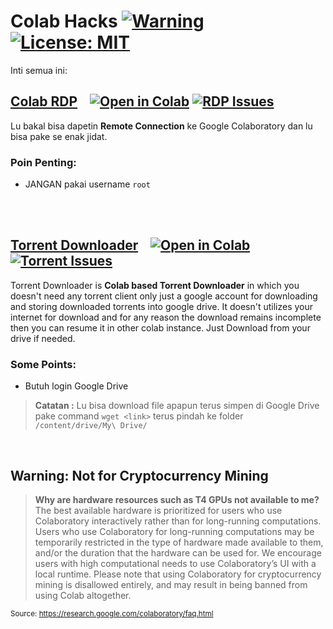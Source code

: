 # Colab Hacks [![Warning][Warning]](#Warning-Not-for-Cryptocurrency-Mining) [![License: MIT][License-Badge]](LICENSE.md)


Inti semua ini:

## [Colab RDP](Colab%20RDP/Colab%20RDP.ipynb) &nbsp;&nbsp; [![Open in Colab][Colab Badge]][RDP Notebook] [![RDP Issues][RDP Issues]](https://github.com/extgfx/Colab-Hacks/issues/labels/Colab%20RDP)

Lu bakal bisa dapetin **Remote Connection** ke Google Colaboratory dan lu bisa pake se enak jidat.

### **Poin Penting:**
 - JANGAN pakai username `root`

<br />

<br />

## [Torrent Downloader](Torrent%20Downloader/Torrent%20Downloader.ipynb) &nbsp;&nbsp; [![Open in Colab][Colab Badge]][Torrent Notebook] [![Torrent Issues][Torrent Issues]](https://github.com/extgfx/Colab-Hacks/issues/labels/Torrent%20Downloader)
Torrent Downloader is **Colab based Torrent Downloader** in which you doesn't need any torrent client only just a google account for downloading and storing downloaded torrents into google drive. It doesn't utilizes your internet for download and for any reason the download remains incomplete then you can resume it in other colab instance. Just Download from your drive if needed.

### **Some Points:**
 - Butuh login Google Drive
 > **Catatan :** Lu bisa download file apapun terus simpen di Google Drive pake command `wget <link>` terus pindah ke folder `/content/drive/My\ Drive/`

<br />

## Warning: Not for Cryptocurrency Mining
> **Why are hardware resources such as T4 GPUs not available to me?**
The best available hardware is prioritized for users who use Colaboratory interactively rather than for long-running computations. Users who use Colaboratory for long-running computations may be temporarily restricted in the type of hardware made available to them, and/or the duration that the hardware can be used for. We encourage users with high computational needs to use Colaboratory’s UI with a local runtime.
Please note that using Colaboratory for cryptocurrency mining is disallowed entirely, and may result in being banned from using Colab altogether.

<sub>Source: https://research.google.com/colaboratory/faq.html</sub>

[Colab Badge]:          https://colab.research.google.com/assets/colab-badge.svg
[License-Badge]:        https://img.shields.io/badge/License-MIT-blue.svg
[RDP Issues]:           https://img.shields.io/github/issues/extgfx/Colab-Hacks/Colab%20RDP?label=Issues
[RDP Notebook]:         https://colab.research.google.com/github/extgfx/Colab-Hacks/blob/master/Colab%20RDP/Colab%20RDP.ipynb
[SSH Issues]:           https://img.shields.io/github/issues/extgfx/Colab-Hacks/Colab%20SSH?label=Issues
[SSH Notebook]:         https://colab.research.google.com/github/extgfx/Colab-Hacks/blob/master/Colab%20SSH/Colab%20SSH.ipynb
[Torrent Issues]:       https://img.shields.io/github/issues/extgfx/Colab-Hacks/Torrent%20Downloader?label=Issues
[Torrent Notebook]:     https://colab.research.google.com/github/extgfx/Colab-Hacks/blob/master/Torrent%20Downloader/Torrent%20Downloader.ipynb
[Warning]:              https://img.shields.io/badge/Warning-red
